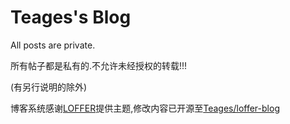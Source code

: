 # Teages's Blog

All posts are private.

所有帖子都是私有的.不允许未经授权的转载!!!

(有另行说明的除外)

博客系统感谢[LOFFER](https://github.com/FromEndWorld/LOFFER)提供主题,修改内容已开源至[Teages/loffer-blog](https://github.com/Teages/loffer-blog)
